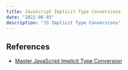 ```yaml
---
title: JavaScript Implicit Type Conversions
date: "2022-06-03"
description: "JS Implicit Type Conversions"
---
```


## References

- [Master JavaScript Implicit Type Conversion](https://itnext.io/master-javascript-implicit-type-conversion-573d0c90a3bf)